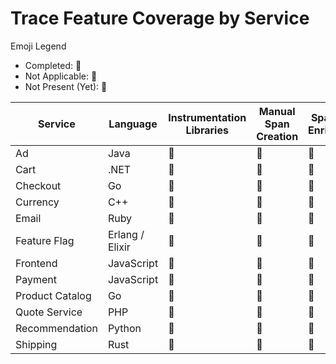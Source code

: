 # Trace Feature Coverage by Service

Emoji Legend

- Completed: :100:
- Not Applicable: :no_bell:
- Not Present (Yet): :construction:

| Service         | Language        | Instrumentation Libraries | Manual Span Creation | Span Data Enrichment | RPC Context Propagation | Span Links | Baggage   |
|-----------------|-----------------|---------------------------|----------------------|----------------------|-------------------------|------------|-----------|
| Ad              | Java            | :100:                     | :100:                | :100:                | :no_bell:               | :no_bell:  | :no_bell: |
| Cart            | .NET            | :100:                     | :100:                | :100:                | :no_bell:               | :no_bell:  | :no_bell: |
| Checkout        | Go              | :100:                     | :100:                | :100:                | :no_bell:               | :no_bell:  | :no_bell: |
| Currency        | C++             | :no_bell:                 | :100:                | :100:                | :100:                   | :no_bell:  | :no_bell: |
| Email           | Ruby            | :100:                     | :100:                | :100:                | :no_bell:               | :no_bell:  | :no_bell: |
| Feature Flag    | Erlang / Elixir | :100:                     | :100:                | :100:                | :no_bell:               | :no_bell:  | :no_bell: |
| Frontend        | JavaScript      | :100:                     | :100:                | :100:                | :no_bell:               | :100:      | :100:     |
| Payment         | JavaScript      | :100:                     | :100:                | :100:                | :no_bell:               | :no_bell:  | :100:     |
| Product Catalog | Go              | :100:                     | :no_bell:            | :100:                | :no_bell:               | :no_bell:  | :no_bell: |
| Quote Service   | PHP             | :100:                     | :100:                | :100:                | :no_bell:               | :no_bell:  | :no_bell: |
| Recommendation  | Python          | :100:                     | :100:                | :100:                | :no_bell:               | :no_bell:  | :no_bell: |
| Shipping        | Rust            | :no_bell:                 | :100:                | :100:                | :100:                   | :no_bell:  | :no_bell: |
